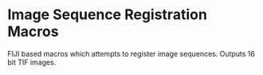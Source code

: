# Image Sequence Registration Macros

FIJI based macros which attempts to register image sequences.
Outputs 16 bit TIF images.
